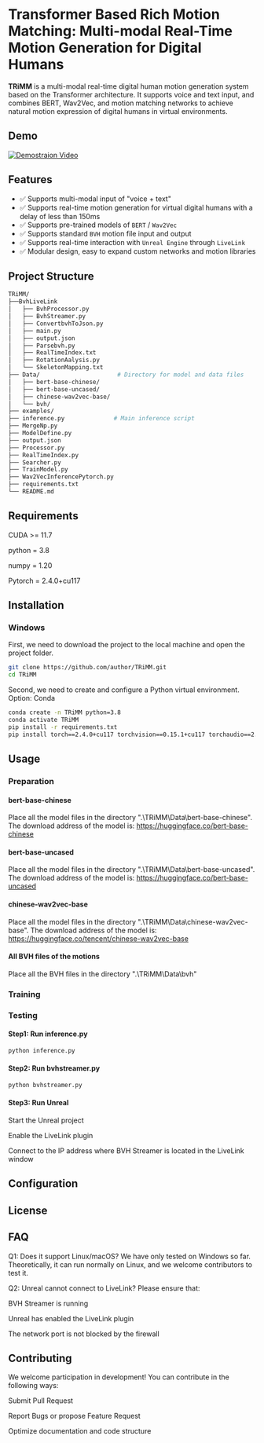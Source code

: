# Transformer Based Rich Motion Matching: Multi-modal Real-Time Motion Generation for Digital Humans

**TRiMM** is a multi-modal real-time digital human motion generation system based on the Transformer architecture. It supports voice and text input, and combines BERT, Wav2Vec, and motion matching networks to achieve natural motion expression of digital humans in virtual environments.

## Demo
[![Demostraion Video](https://github-readme-youtube-cards.vercel.app/api?videoId=iXg1NN_boe8)](https://www.youtube.com/watch?v=iXg1NN_boe8)

## Features
- ✅ Supports multi-modal input of "voice + text"
- ✅ Supports real-time motion generation for virtual digital humans with a delay of less than 150ms
- ✅ Supports pre-trained models of `BERT` / `Wav2Vec`
- ✅ Supports standard `BVH` motion file input and output
- ✅ Supports real-time interaction with `Unreal Engine` through `LiveLink`
- ✅ Modular design, easy to expand custom networks and motion libraries

## Project Structure
```bash
TRiMM/
├──BvhLiveLink
│   ├── BvhProcessor.py
│   ├── BvhStreamer.py
│   ├── ConvertbvhToJson.py
│   ├── main.py
│   ├── output.json
│   ├── Parsebvh.py
│   ├── RealTimeIndex.txt
│   ├── RotationAalysis.py
│   └── SkeletonMapping.txt
├── Data/                      # Directory for model and data files
│   ├── bert-base-chinese/
│   ├── bert-base-uncased/
│   ├── chinese-wav2vec-base/
│   └── bvh/
├── examples/                   
├── inference.py              # Main inference script
├── MergeNp.py
├── ModelDefine.py
├── output.json
├── Processor.py
├── RealTimeIndex.py
├── Searcher.py
├── TrainModel.py
├── Wav2VecInferencePytorch.py
├── requirements.txt
└── README.md
```

## Requirements
CUDA >= 11.7

python = 3.8

numpy = 1.20

Pytorch = 2.4.0+cu117

## Installation
### Windows
First, we need to download the project to the local machine and open the project folder.
```bash
git clone https://github.com/author/TRiMM.git
cd TRiMM
```
Second, we need to create and configure a Python virtual environment.
Option: Conda
```bash
conda create -n TRiMM python=3.8
conda activate TRiMM
pip install -r requirements.txt
pip install torch==2.4.0+cu117 torchvision==0.15.1+cu117 torchaudio==2.4.0+cu117 --extra-index-url https://download.pytorch.org/whl/cu117
```

## Usage
### Preparation
#### bert-base-chinese
Place all the model files in the directory ".\TRiMM\Data\bert-base-chinese". The download address of the model is: https://huggingface.co/bert-base-chinese

#### bert-base-uncased
Place all the model files in the directory ".\TRiMM\Data\bert-base-uncased". The download address of the model is: https://huggingface.co/bert-base-uncased

#### chinese-wav2vec-base
Place all the model files in the directory ".\TRiMM\Data\chinese-wav2vec-base". The download address of the model is: https://huggingface.co/tencent/chinese-wav2vec-base

#### All BVH files of the motions
Place all the BVH files in the directory ".\TRiMM\Data\bvh"

### Training

### Testing
#### Step1: Run inference.py
```bash
python inference.py
```
#### Step2: Run bvhstreamer.py
```bash
python bvhstreamer.py
```
#### Step3: Run Unreal
Start the Unreal project

Enable the LiveLink plugin

Connect to the IP address where BVH Streamer is located in the LiveLink window

## Configuration

## License

## FAQ
Q1: Does it support Linux/macOS?
We have only tested on Windows so far. Theoretically, it can run normally on Linux, and we welcome contributors to test it.

Q2: Unreal cannot connect to LiveLink?
Please ensure that:

BVH Streamer is running

Unreal has enabled the LiveLink plugin

The network port is not blocked by the firewall

## Contributing
We welcome participation in development! You can contribute in the following ways:

Submit Pull Request

Report Bugs or propose Feature Request

Optimize documentation and code structure


